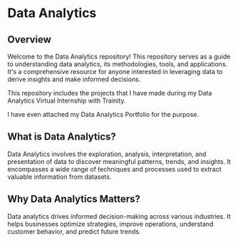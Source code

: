 # Data Analytics

## Overview

Welcome to the Data Analytics repository! This repository serves as a guide to understanding data analytics, its methodologies, tools, and applications. It's a comprehensive resource for anyone interested in leveraging data to derive insights and make informed decisions.


This repository includes the projects that I have made during my Data Analytics Virtual Internship with Trainity.

I have even attached my Data Analytics Portfolio for the purpose.

## What is Data Analytics?

Data Analytics involves the exploration, analysis, interpretation, and presentation of data to discover meaningful patterns, trends, and insights. It encompasses a wide range of techniques and processes used to extract valuable information from datasets.

## Why Data Analytics Matters?

Data analytics drives informed decision-making across various industries. It helps businesses optimize strategies, improve operations, understand customer behavior, and predict future trends.
